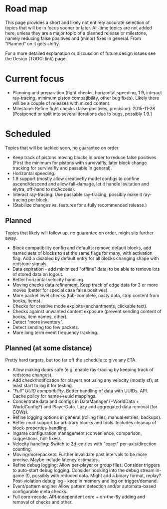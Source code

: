 # Road map

This page provides a short and likely not entirely accurate selection of topics that will be in focus sooner or later. All-time topics are not added here, unless they are a major topic of a planned release or milestone, namely reducing false positives and (minor) fixes in general. From "Planned" on it gets shifty.

For a more detailed explanation or discussion of future design issues see the Design (TODO: link) page.

# Current focus
* Planning and preparation (fight checks, horizontal speeding, 1.9, interact ray-tracing, minimum piston compatibility, other bug fixes). Likely there will be a couple of releases with mixed content.
* Milestone: Refine fight checks (false positives, precision): 2015-11-28 [Postponed or split into several iterations due to bugs, possibly 1.9.]

# Scheduled
Topics that will be tackled soon, no guarantee on order.
* Keep track of pistons moving blocks in order to reduce false positives (First the minimum for pistons with survivalfly, later block change tracking for survivalfly and passable in general).
* Horizontal speeding.
* 1.9 support (mostly allow creativefly model configs to confine ascend/descend and allow fall-damage, let it handle levitation and elytra, off-hand to mcAccess).
* Interact ray-tracing: Use passable ray-tracing, possibly make it ray-tracing per block.
* (Stabilize changes vs. features for a fully recommended release.)

## Planned
Topics that likely will follow up, no guarantee on order, might slip further away.
* Block compatibility config and defaults: remove default blocks, add named sets of blocks to set the same flags for many, with activation flag. Add a disabled by default entry for all blocks changing shape with redstone signals.
* Data expiration - add minimized "offline" data, to be able to remove lots of stored data on logout.
* Better horizontal velocity handling.
* Moving checks data refinement. Keep track of edge data for 3 or more moves (better for special case false positives).
* More packet level checks (tab-complete, nasty data, strip content from books, items).
* Checks for creative mode exploits (enchantments, clickable text).
* Checks against unwanted content exposure (prevent sending content of books, item names, other).
* Detect "more inventory".
* Detect sending too few packets.
* More long term event frequency tracking.

## Planned (at some distance)
Pretty hard targets, but too far off the schedule to give any ETA.
* Allow making doors safe (e.g. enable ray-tracing by keeping track of redstone changes).
* Add check/notification for players not using any velocity (mostly sf), at least start to log it for testing.
* _"Full" UUID compatibility_. Better handling of data with UUIDs, API. Cache policy for name<->uuid mappings.
* Concentrate data and configs in DataManager (+WorldData + WorldConfig?) and PlayerData. Lazy and aggregated data removal (for COWs).
* Refine logging options in general (rolling files, manual entries, backups).
* Better mod support for arbitrary blocks and tools. Includes cleanup of block-properties-handling.
* Ingame configuration management (convenience, comparison, suggestions, hot-fixes).
* Velocity handling: Switch to 3d-entries with "exact" per-axis/direction counting.
* Moving/morepackets: Further invalidate past intervals to be more precise. Maybe include latency estimates.
* Refine debug logging: Allow per-player or group files. Consider triggers to auto-start debug logging. Consider hooking into the debug stream in-game (!), possibly with reduced data. Might add a binary format, replay? Post-violation debug log - keep in memory and log on trigger/demand.
* Event/pattern engine: Allow pattern detection and/or automata-based configurable meta checks.
* Full core-recode. API-independent core + on-the-fly adding and removal of checks and other.
